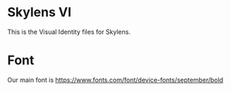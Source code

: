 # Skylens VI
This is the Visual Identity files for Skylens.

# Font
Our main font is https://www.fonts.com/font/device-fonts/september/bold
